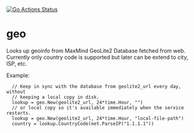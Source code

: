 [![Go Actions Status](https://github.com/getlantern/geo/actions/workflows/go.yml/badge.svg)](https://github.com/getlantern/geo/actions)
# geo
Looks up geoinfo from MaxMind GeoLite2 Database fetched from web. Currently only country code is supported but later can be extend to city, ISP, etc.

Example:
```
  // Keep in sync with the database from geolite2_url every day, without
  // keeping a local copy in disk.
  lookup = geo.New(geolite2_url, 24*time.Hour, "")
  // or local copy so it's available immediately when the service restarts.
  lookup = geo.New(geolite2_url, 24*time.Hour, "local-file-path")
  country = lookup.CountryCode(net.ParseIP("1.1.1.1"))
```

